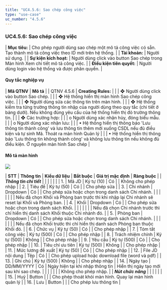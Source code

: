 ```yaml
---
title: "UC4.5.6: Sao chép công việc"
type: "use-case"
uc_number: "4.5.6"
---
```


### UC4.5.6: Sao chép công việc

| **Mục tiêu:** | Cho phép người dùng sao chép một mô tả công việc có sẵn. Tạo thành mô tả công việc theo ID mới trên hệ thống. |
| **Tài khoản:** | Người sử dụng. |
| **Sự kiện kích hoạt:** | Người dùng click vào button Sao chép trong Màn hình Xem chi tiết mô tả công việc. |
| **Điều kiện tiên quyết:** | Người dùng login vào hệ thống và được phân quyền. |

#### Quy tắc nghiệp vụ

| **Mã QTNV** | **Mô tả** |
| QTNV 4.5.6 | **Creating Rules:** |
|  | ❖ Người dùng click vào button Sao chép. |
|  | ❖ Hệ thống hiển thị màn hình Sao chép công việc. |
|  | ❖ Người dùng sửa các thông tin trên màn hình. |
|  | ❖ Hệ thống kiểm tra từng trường thông tin nhập của người dùng theo quy tắc (chi tiết ở bảng dưới). Nếu không đúng yêu cầu của hệ thống hiển thị đỏ trường thông tin. |
|  | ❖ Các trường hợp: |
|  | o Người dùng xác nhận hủy, đóng biểu mẫu. |
|  | o Người dùng xác nhận lưu: |
|  | ▪ Hệ thống hiển thị thông báo 'Lưu thông tin thành công' và lưu thông tin thêm mới xuống CSDL nếu đủ điều kiện và tự sinh Mã. Thoát ra màn hình Quản lý |
|  | ▪ Hệ thống hiển thị thông báo 'Lưu thông tin không thành công' và không lưu thông tin nếu không đủ điều kiện. Ở nguyên màn hình Sao chép |

#### Mô tả màn hình

![](media/image65.png)

| **STT** | **Thông tin** | **Kiểu dữ liệu** | **Bắt buộc** | **Giá trị mặc định** | **Ràng buộc** |
| ***Thông tin chi tiết*** |  |  |  |  |  |
| 1\. | Mã JD | Ký tự (10) | Có |  | Không cho phép nhập |
| 2\. | Tiêu đề | Ký tự (50) | Có |  | Cho phép sửa |
| 3\. | Chi nhánh | Dropdown | Có |  | Cho phép sửa hoặc chọn trong danh sách Chi nhánh. |
|  |  |  |  |  | Nếu đã chọn Khối và Phòng ban trước thì khi nhập lại Chi nhánh sẽ reset lại Khối và Phòng ban. |
| 4\. | Khối | Dropdown | Có |  | Cho phép sửa hoặc chọn trong danh sách Khối. |
|  |  |  |  |  | Nếu đã chọn Chi nhánh trước thì chỉ hiển thị danh sách Khối thuộc Chi nhánh đó. |
| 5\. | Phòng ban | Dropdown | Có |  | Cho phép sửa hoặc chọn trong danh sách Chi nhánh. |
|  |  |  |  |  | Nếu đã chọn Khối trước thì chỉ hiển thị danh sách Phòng ban thuộc Khối đó. |
| 6\. | Chức vụ | Ký tự (50) | Có |  | Cho phép nhập |
| 7\. | Tóm tắt công việc | Ký tự (500) | Có |  | Cho phép nhập |
| 8\. | Trách nhiệm chính | Ký tự (500) | Không |  | Cho phép nhập |
| 9\. | Yêu cầu | Ký tự (500) | Có |  | Cho phép nhập |
| 10\. | Tiêu chí ưu tiên | Ký tự (500) | Không |  | Cho phép nhập |
| 11\. | Mức lương đề xuất | Ký tự (50) | Có |  | Cho phép nhập |
| 12\. | File JD nội dung | Tệp | Có |  | Cho phép upload hoặc download file (word và pdf) |
| 13\. | Ghi chú | Ký tự (500) | Không |  | Cho phép nhập |
| 14\. | Ngày tạo | DD/MM/YYYY | Có | Ngày hiện tại khi nhập thông tin | Hiển thị ngày tạo mới sau khi sao chép. |
|  |  |  |  |  | Không cho phép nhập. |
| ***Nút chức năng*** |  |  |  |  |  |
| 15\. | Huỷ | Button |  |  | Cho phép thoát khỏi màn hình. Quay lại màn hình quản lý |
| 16\. | Lưu | Button |  |  | Cho phép lưu thông tin |
